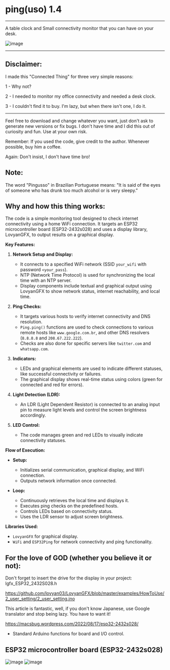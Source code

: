 # ping(uso) 1.4
------------------------------------------------------------------------------------------------------------------------------------------------------------------------------------------------------------------------------------------------
A table clock and Small connectivity monitor that you can have on your desk.

![image](https://ibb.co/G3hKGH4)


------------------------------------------------------------------------------------------------------------------------------------------------------------------------------------------------------------------------------------------------

Disclaimer:
------------------------------------------------------------------------------------------------------------------------------------------------------------------------------------------------------------------------------------------------
I made this "Connected Thing" for three very simple reasons:

1 - Why not?

2 - I needed to monitor my office connectivity and needed a desk clock.

3 - I couldn't find it to buy. I'm lazy, but when there isn't one, I do it.

------------------------------------------------------------------------------------------------------------------------------------------------------------------------------------------------------------------------------------------------
Feel free to download and change whatever you want, just don't ask to generate new versions or fix bugs. I don't have time and I did this out of curiosity and fun. Use at your own risk.

Remember: If you used the code, give credit to the author. Whenever possible, buy him a coffee.

Again: Don't insist, I don't have time bro!

Note: 
------------------------------------------------------------------------------------------------------------------------------------------------------------------------------------------------------------------------------------------------
The word "Pingusso" in Brazilian Portuguese means: "It is said of the eyes of someone who has drunk too much alcohol or is very sleepy."

Why and how this thing works:
------------------------------------------------------------------------------------------------------------------------------------------------------------------------------------------------------------------------------------------------
The code is a simple monitoring tool designed to check internet connectivity using a home WiFi connection. It targets an ESP32 microcontroller board (ESP32-2432s028) and uses a display library, LovyanGFX, to output results on a graphical display.

**Key Features:**

1. **Network Setup and Display:**
   - It connects to a specified WiFi network (SSID `your_wifi` with password `<your_pass`).
   - NTP (Network Time Protocol) is used for synchronizing the local time with an NTP server.
   - Display components include textual and graphical output using LovyanGFX to show network status, internet reachability, and local time.

2. **Ping Checks:**
   - It targets various hosts to verify internet connectivity and DNS resolution.
   - `Ping.ping()` functions are used to check connections to various remote hosts like `www.google.com.br`, and other DNS resolvers (`8.8.8.8` and `208.67.222.222`).
   - Checks are also done for specific servers like `twitter.com` and `whatsapp.com`.

3. **Indicators:**
   - LEDs and graphical elements are used to indicate different statuses, like successful connectivity or failures.
   - The graphical display shows real-time status using colors (green for connected and red for errors).

4. **Light Detection (LDR):**
   - An LDR (Light Dependent Resistor) is connected to an analog input pin to measure light levels and control the screen brightness accordingly.

5. **LED Control:**
   - The code manages green and red LEDs to visually indicate connectivity statuses.

**Flow of Execution:**
- **Setup:**
  - Initializes serial communication, graphical display, and WiFi connection.
  - Outputs network information once connected.

- **Loop:**
  - Continuously retrieves the local time and displays it.
  - Executes ping checks on the predefined hosts.
  - Controls LEDs based on connectivity status.
  - Uses the LDR sensor to adjust screen brightness.

**Libraries Used:**
- `LovyanGFX` for graphical display.
- `WiFi` and `ESP32Ping` for network connectivity and ping functionality.

For the love of GOD (whether you believe it or not): 
------------------------------------------------------------------------------------------------------------------------------------------------------------------------------------------------------------------------------------------------
Don't forget to insert the drive for the display in your project:
lgfx_ESP32_2432S028.h

https://github.com/lovyan03/LovyanGFX/blob/master/examples/HowToUse/2_user_setting/2_user_setting.ino

This article is fantastic, well, if you don't know Japanese, use Google translator and stop being lazy. You have to want it! 

https://macsbug.wordpress.com/2022/08/17/esp32-2432s028/
- Standard Arduino functions for board and I/O control.


ESP32 microcontroller board (ESP32-2432s028)
------------------------------------------------------------------------------------------------------------------------------------------------------------------------------------------------------------------------------------------------

![image](https://github.com/devnemezes/pinguso/assets/169056722/80c9b3f9-97e1-429d-9f18-32ebfd01fe85)
![image](https://github.com/devnemezes/pinguso/assets/169056722/b95bfe82-db33-4162-ba9e-1ca4aaf9d6c9)


